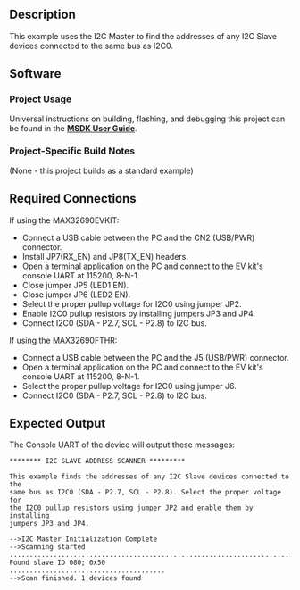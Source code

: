 ## Description
This example uses the I2C Master to find the addresses of any I2C Slave devices connected to the same bus as I2C0.

## Software

### Project Usage

Universal instructions on building, flashing, and debugging this project can be found in the **[MSDK User Guide](https://analog-devices-msdk.github.io/msdk/USERGUIDE/)**.

### Project-Specific Build Notes

(None - this project builds as a standard example)

## Required Connections

If using the MAX32690EVKIT:
-   Connect a USB cable between the PC and the CN2 (USB/PWR) connector.
-   Install JP7(RX_EN) and JP8(TX_EN) headers.
-   Open a terminal application on the PC and connect to the EV kit's console UART at 115200, 8-N-1.
-   Close jumper JP5 (LED1 EN).
-   Close jumper JP6 (LED2 EN).
-   Select the proper pullup voltage for I2C0 using jumper JP2.
-   Enable I2C0 pullup resistors by installing jumpers JP3 and JP4.
-   Connect I2C0 (SDA - P2.7, SCL - P2.8) to I2C bus.

If using the MAX32690FTHR:
-   Connect a USB cable between the PC and the J5 (USB/PWR) connector.
-   Open a terminal application on the PC and connect to the EV kit's console UART at 115200, 8-N-1.
-   Select the proper pullup voltage for I2C0 using jumper J6.
-   Connect I2C0 (SDA - P2.7, SCL - P2.8) to I2C bus.

## Expected Output

The Console UART of the device will output these messages:

```
******** I2C SLAVE ADDRESS SCANNER *********

This example finds the addresses of any I2C Slave devices connected to the
same bus as I2C0 (SDA - P2.7, SCL - P2.8). Select the proper voltage for
the I2C0 pullup resistors using jumper JP2 and enable them by installing
jumpers JP3 and JP4.

-->I2C Master Initialization Complete
-->Scanning started
.........................................................................
Found slave ID 080; 0x50
.......................................
-->Scan finished. 1 devices found
```
